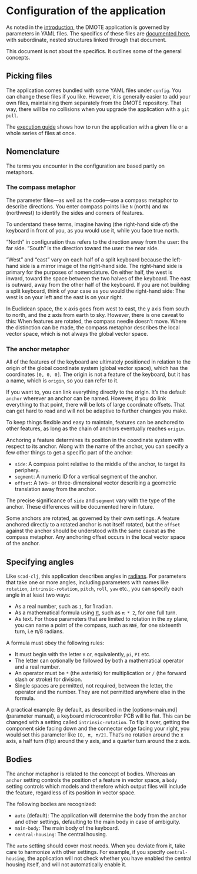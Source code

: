 # Configuration of the application

As noted in the [introduction](intro.md), the DMOTE application is governed by
parameters in YAML files. The specifics of these files are [documented
here](options-main.md), with subordinate, nested structures linked through that
document.

This document is not about the specifics. It outlines some of the general
concepts.

## Picking files

The application comes bundled with some YAML files under `config`.  You can
change these files if you like. However, it is generally easier to add your own
files, maintaining them separately from the DMOTE repository. That way, there
will be no collisions when you upgrade the application with a `git pull`.

The [execution guide](execution.md) shows how to run the application with a
given file or a whole series of files at once.

## Nomenclature

The terms you encounter in the configuration are based partly on metaphors.

### The compass metaphor

The parameter files—as well as the code—use a compass metaphor to describe
directions. You enter compass points like `N` (north) and `NW` (northwest) to
identify the sides and corners of features.

To understand these terms, imagine having (the right-hand side of) the keyboard
in front of you, as you would use it, while you face true north.

“North” in configuration thus refers to the direction away from the user: the
far side. “South” is the direction toward the user: the near side.

“West” and “east” vary on each half of a split keyboard because the left-hand
side is a mirror image of the right-hand side. The right-hand side is primary
for the purposes of nomenclature. On either half, the west is inward, toward
the space between the two halves of the keyboard. The east is outward, away
from the other half of the keyboard. If you are not building a split keyboard,
think of your case as you would the right-hand side: The west is on your left
and the east is on your right.

In Euclidean space, the x axis goes from west to east, the y axis from south to
north, and the z axis from earth to sky. However, there is one caveat to this:
When features are rotated, the compass needle doesn’t move. Where the
distinction can be made, the compass metaphor describes the local vector space,
which is not always the global vector space.

### The anchor metaphor

All of the features of the keyboard are ultimately positioned in relation to
the origin of the global coordinate system (global vector space), which has the
coordinates `[0, 0, 0]`. The origin is not a feature of the keyboard, but it
has a name, which is `origin`, so you can refer to it.

If you want to, you can link everything directly to the origin. It’s the
default `anchor` wherever an anchor can be named. However, if you do link
everything to that point, there will be lots of large coordinate offsets. That
can get hard to read and will not be adaptive to further changes you make.

To keep things flexible and easy to maintain, features can be anchored to other
features, as long as the chain of anchors eventually reaches `origin`.

Anchoring a feature determines its position in the coordinate system with
respect to its anchor. Along with the name of the anchor, you can specify a few
other things to get a specific part of the anchor:

* `side`: A compass point relative to the middle of the anchor, to target its
  periphery.
* `segment`: A numeric ID for a vertical segment of the anchor.
* `offset`: A two- or three-dimensional vector describing a geometric
  translation away from the anchor.

The precise significance of `side` and `segment` vary with the type of the
anchor. These differences will be documented here in future.

Some anchors are rotated, as governed by their own settings. A feature anchored
directly to a rotated anchor is not itself rotated, but the `offset` against
the anchor should be understood with the same caveat as the compass metaphor.
Any anchoring offset occurs in the local vector space of the anchor.

## Specifying angles

Like `scad-clj`, this application describes angles in
[radians](https://en.wikipedia.org/wiki/Radian). For parameters that take one
or more angles, including parameters with names like `rotation`,
`intrinsic-rotation`, `pitch`, `roll`, `yaw` etc., you can specify each angle
in at least two ways:

* As a real number, such as `1`, for 1 radian.
* As a mathematical formula using [π](https://en.wikipedia.org/wiki/Pi), such
  as `π * 2`, for one full turn.
* As text. For those parameters that are limited to rotation in the xy plane,
  you can name a point of the compass, such as `NNE`, for one sixteenth turn,
  i.e π/8 radians.

A formula must obey the following rules:

* It must begin with the letter `π` or, equivalently, `pi`, `PI` etc.
* The letter can optionally be followed by both a mathematical operator
  and a real number.
* An operator must be `*` (the asterisk) for multiplication or `/` (the forward
  slash or stroke) for division.
* Single spaces are permitted, not required, between the letter, the operator
  and the number. They are not permitted anywhere else in the formula.

A practical example: By default, as described in the
[options-main.md](parameter manual), a keyboard microcontroller PCB will lie
flat. This can be changed with a setting called `intrinsic-rotation`. To flip
it over, getting the component side facing down and the connector edge facing
your right, you would set this parameter like `[0, π, π/2]`. That’s no rotation
around the x axis, a half turn (flip) around the y axis, and a quarter turn
around the z axis.

## Bodies

The anchor metaphor is related to the concept of bodies. Whereas an `anchor`
setting controls the position of a feature in vector space, a `body` setting
controls which models and therefore which output files will include the
feature, regardless of its position in vector space.

The following bodies are recognized:

* `auto` (default): The application will determine the body from the anchor and
  other settings, defaulting to the main body in case of ambiguity.
* `main-body`: The main body of the keyboard.
* `central-housing`: The central housing.

The `auto` setting should cover most needs. When you deviate from it, take care
to harmonize with other settings. For example, if you specify
`central-housing`, the application will not check whether you have enabled the
central housing itself, and will not automatically enable it.
